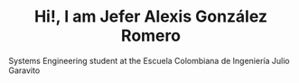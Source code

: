 <h1 align="center">Hi!, I am Jefer Alexis González Romero</h1>
<p  align ="left">Systems Engineering student at the Escuela Colombiana de Ingeniería Julio Garavito</p>
